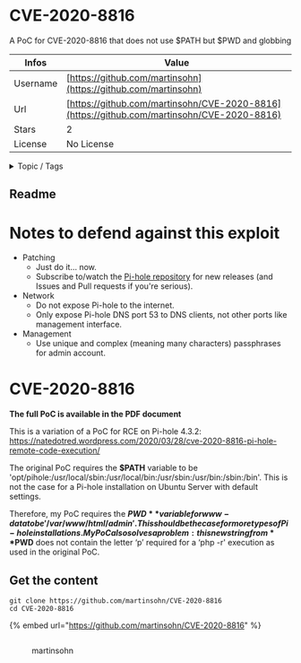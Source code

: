 # CVE-2020-8816

A PoC for CVE-2020-8816 that does not use $PATH but $PWD and globbing

| Infos    | Value                                                              |
| -------- | -------------------------------------------------------------------|
| Username | [https://github.com/martinsohn](https://github.com/martinsohn) |
| Url      | [https://github.com/martinsohn/CVE-2020-8816](https://github.com/martinsohn/CVE-2020-8816)                                               |
| Stars    | 2                                                          |
| License  | No License                                                        |

<details>

<summary>Topic / Tags</summary>

* pi-hole* poc* proof-of-concept

</details>

## Readme

# Notes to defend against this exploit
* Patching
  * Just do it... now.
  * Subscribe to/watch the [Pi-hole repository](https://github.com/pi-hole/pi-hole) for new releases (and Issues and Pull requests if you're serious).
* Network
  * Do not expose Pi-hole to the internet.
  * Only expose Pi-hole DNS port 53 to DNS clients, not other ports like management interface.
* Management
  * Use unique and complex (meaning many characters) passphrases for admin account.

# CVE-2020-8816
**The full PoC is available in the PDF document**

This is a variation of a PoC for RCE on Pi-hole 4.3.2: https://natedotred.wordpress.com/2020/03/28/cve-2020-8816-pi-hole-remote-code-execution/ 

The original PoC requires the **$PATH** variable to be 'opt/pihole:/usr/local/sbin:/usr/local/bin:/usr/sbin:/usr/bin:/sbin:/bin'. This is not the case for a Pi-hole installation on Ubuntu Server with default settings.

Therefore, my PoC requires the **$PWD** variable for www-data to be '/var/www/html/admin'. This should be the case for more types of Pi-hole installations. My PoC also solves a problem: this new string from **$PWD** does not contain the letter ‘p’ required for a ‘php -r' execution as used in the original PoC.



## Get the content

```
git clone https://github.com/martinsohn/CVE-2020-8816
cd CVE-2020-8816
```

{% embed url="https://github.com/martinsohn/CVE-2020-8816" %}

<figure><img src="https://avatars.githubusercontent.com/u/2473497?v=4" alt=""><figcaption><p>martinsohn</p></figcaption></figure>
